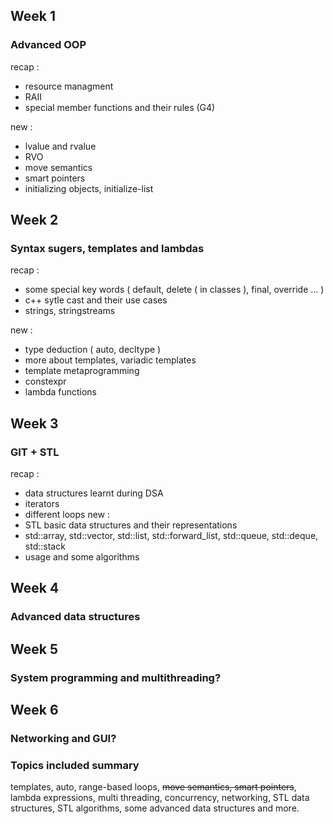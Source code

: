 ## Week 1

### Advanced OOP

recap :
- resource managment
- RAII
- special member functions and their rules (G4)

new :
- lvalue and rvalue
- RVO
- move semantics
- smart pointers
- initializing objects, initialize-list 

## Week 2

### Syntax sugers, templates and lambdas

recap :
- some special key words ( default, delete ( in classes ), final, override ... )
- c++ sytle cast and their use cases
- strings, stringstreams

new :
- type deduction ( auto, decltype )
- more about templates, variadic templates
- template metaprogramming
- constexpr
- lambda functions

## Week 3

### GIT + STL

recap :
- data structures learnt during DSA
- iterators
- different loops
new :
- STL basic data structures and their representations
- std::array, std::vector, std::list, std::forward_list, std::queue, std::deque, std::stack
- usage and some algorithms
## Week 4

### Advanced data structures

## Week 5

### System programming and multithreading?

## Week 6

### Networking and GUI?






### Topics included summary

templates, auto, range-based loops, ~~move semantics, smart pointers~~, lambda expressions,
multi threading, concurrency, networking, STL data structures, STL algorithms,
some advanced data structures and more.

